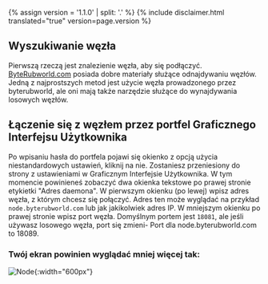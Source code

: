 {% assign version = '1.1.0' | split: '.' %}
{% include disclaimer.html translated="true" version=page.version %}
## Wyszukiwanie węzła

Pierwszą rzeczą jest znalezienie węzła, aby się podłączyć. [ByteRubworld.com](https://byterubworld.com/#nodes) posiada dobre materiały służące odnajdywaniu węzłów. Jedną z najprostszych metod jest użycie węzła prowadzonego przez byterubworld, ale oni mają także narzędzie służące do wynajdywania losowych węzłów.

## Łączenie się z węzłem przez portfel Graficznego Interfejsu Użytkownika
Po wpisaniu hasła do portfela pojawi się okienko z opcją użycia niestandardowych ustawień, kliknij na nie. Zostaniesz przeniesiony do strony z ustawieniami w Graficznym Interfejsie Użytkownika. W tym momencie powinieneś zobaczyć dwa okienka tekstowe po prawej stronie etykietki "Adres daemona". W pierwszym okienku (po lewej) wpisz adres węzła, z którym chcesz się połączyć. Adres ten może wyglądać na przykład `node.byterubworld.com` lub jak jakikolwiek adres IP. W mniejszym okienku po prawej stronie wpisz port węzła. Domyślnym portem jest `18081`, ale jeśli używasz losowego węzła, port się zmieni- Port dla node.byterubworld.com to 18089.

### Twój ekran powinien wyglądać mniej więcej tak:
![Node](png/remote_node/remote-node-screenshot.png){:width="600px"}
